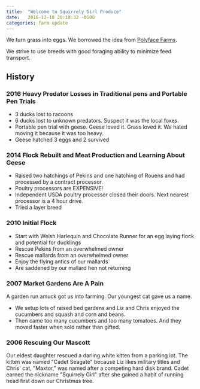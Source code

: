 ```yaml
---
title:  "Welcome to Squirrely Girl Produce"
date:   2016-12-18 20:18:32 -0500
categories: farm update
---
```


We turn grass into eggs.  We borrowed the idea from [Polyface Farms](http://www.polyfacefarms.com/production/).

We strive to use breeds with good foraging ability to minimize feed transport.

## History

### 2016 Heavy Predator Losses in Traditional pens and Portable Pen Trials
* 3 ducks lost to racoons
* 6 ducks lost to unknown predators.  Suspect it was the local foxes.
* Portable pen trial with geese.  Geese loved it.  Grass loved it.  We hated moving it because it was too heavy.
* Geese hatched 3 eggs and 2 survived

### 2014 Flock Rebuilt and Meat Production and Learning About Geese
* Raised two hatchings of Pekins and one hatching of Rouens and had processed by a contract processor.
* Poultry processors are EXPENSIVE!
* Independent USDA poultry processor closed their doors.  Next nearest processor is a 4 hour drive.
* Tried a layer breed

### 2010 Initial Flock
* Start with Welsh Harlequin and Chocolate Runner for an egg laying flock and potential for ducklings
* Rescue Pekins from an overwhelmed owner
* Rescue mallards from an overwhelmed owner
* Enjoy the flying antics of our mallards
* Are saddened by our mallard hen not returning

### 2007 Market Gardens Are A Pain

A garden run amuck got us into farming.  Our youngest cat gave us a name.

* We setup lots of raised bed gardens and Liz and Chris enjoyed the cucumbers and squash and corn and beans.
* Then came too many cucumbers and too many tomatoes.  And they moved faster when sold rather than gifted.

### 2006 Rescuing Our Mascott

Our eldest daughter rescued a darling white kitten from a parking lot.  The kitten was named "Cadet Seagate" because Liz likes military titles and Chris' cat, "Maxtor," was named after a competing hard disk brand.  Cadet earned the nickname "Squirrely Girl" after she gained a habit of running head first down our Christmas tree.
